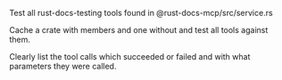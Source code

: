 Test all rust-docs-testing tools found in @rust-docs-mcp/src/service.rs

Cache a crate with members and one without and test all tools against them.

Clearly list the tool calls which succeeded or failed and with what parameters they were called.
